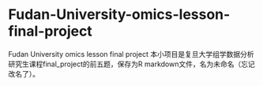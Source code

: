 # Fudan-University-omics-lesson-final-project
Fudan University omics lesson final project
本小项目是复旦大学组学数据分析研究生课程final_project的前五题，保存为R markdown文件，名为未命名（忘记改名了）。
